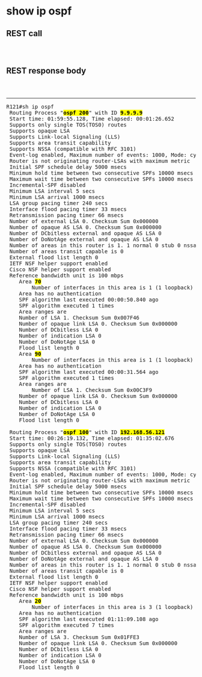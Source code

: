 # show ip ospf

## REST call

```



```

## REST response body

```
 


```


---

<pre>
R121#sh ip ospf
 Routing Process "<b><mark>ospf 200</b></mark>" with ID <b><mark>9.9.9.9</b></mark>
 Start time: 01:59:55.128, Time elapsed: 00:01:26.652
 Supports only single TOS(TOS0) routes
 Supports opaque LSA
 Supports Link-local Signaling (LLS)
 Supports area transit capability
 Supports NSSA (compatible with RFC 3101)
 Event-log enabled, Maximum number of events: 1000, Mode: cyclic
 Router is not originating router-LSAs with maximum metric
 Initial SPF schedule delay 5000 msecs
 Minimum hold time between two consecutive SPFs 10000 msecs
 Maximum wait time between two consecutive SPFs 10000 msecs
 Incremental-SPF disabled
 Minimum LSA interval 5 secs
 Minimum LSA arrival 1000 msecs
 LSA group pacing timer 240 secs
 Interface flood pacing timer 33 msecs
 Retransmission pacing timer 66 msecs
 Number of external LSA 0. Checksum Sum 0x000000
 Number of opaque AS LSA 0. Checksum Sum 0x000000
 Number of DCbitless external and opaque AS LSA 0
 Number of DoNotAge external and opaque AS LSA 0
 Number of areas in this router is 1. 1 normal 0 stub 0 nssa
 Number of areas transit capable is 0
 External flood list length 0
 IETF NSF helper support enabled
 Cisco NSF helper support enabled
 Reference bandwidth unit is 100 mbps
    Area <b><mark>70</b></mark>
        Number of interfaces in this area is 1 (1 loopback)
	Area has no authentication
	SPF algorithm last executed 00:00:50.840 ago
	SPF algorithm executed 1 times
	Area ranges are
	Number of LSA 1. Checksum Sum 0x007F46
	Number of opaque link LSA 0. Checksum Sum 0x000000
	Number of DCbitless LSA 0
	Number of indication LSA 0
	Number of DoNotAge LSA 0
	Flood list length 0
    Area <b><mark>90</b></mark>
        Number of interfaces in this area is 1 (1 loopback)
	Area has no authentication
	SPF algorithm last executed 00:00:31.564 ago
	SPF algorithm executed 1 times
	Area ranges are
        Number of LSA 1. Checksum Sum 0x00C3F9
	Number of opaque link LSA 0. Checksum Sum 0x000000
	Number of DCbitless LSA 0
	Number of indication LSA 0
	Number of DoNotAge LSA 0
	Flood list length 0
	
 Routing Process "<b><mark>ospf 100</b></mark>" with ID <b><mark>192.168.56.121</b></mark>
 Start time: 00:26:19.132, Time elapsed: 01:35:02.676
 Supports only single TOS(TOS0) routes
 Supports opaque LSA
 Supports Link-local Signaling (LLS)
 Supports area transit capability
 Supports NSSA (compatible with RFC 3101)
 Event-log enabled, Maximum number of events: 1000, Mode: cyclic
 Router is not originating router-LSAs with maximum metric
 Initial SPF schedule delay 5000 msecs
 Minimum hold time between two consecutive SPFs 10000 msecs
 Maximum wait time between two consecutive SPFs 10000 msecs
 Incremental-SPF disabled
 Minimum LSA interval 5 secs
 Minimum LSA arrival 1000 msecs
 LSA group pacing timer 240 secs
 Interface flood pacing timer 33 msecs
 Retransmission pacing timer 66 msecs
 Number of external LSA 0. Checksum Sum 0x000000
 Number of opaque AS LSA 0. Checksum Sum 0x000000
 Number of DCbitless external and opaque AS LSA 0
 Number of DoNotAge external and opaque AS LSA 0
 Number of areas in this router is 1. 1 normal 0 stub 0 nssa
 Number of areas transit capable is 0
 External flood list length 0
 IETF NSF helper support enabled
 Cisco NSF helper support enabled
 Reference bandwidth unit is 100 mbps
    Area <b><mark>20</b></mark>
        Number of interfaces in this area is 3 (1 loopback)
	Area has no authentication
	SPF algorithm last executed 01:11:09.108 ago
	SPF algorithm executed 7 times
	Area ranges are
	Number of LSA 3. Checksum Sum 0x01FFE3
	Number of opaque link LSA 0. Checksum Sum 0x000000
	Number of DCbitless LSA 0
	Number of indication LSA 0
	Number of DoNotAge LSA 0
	Flood list length 0
</pre>



